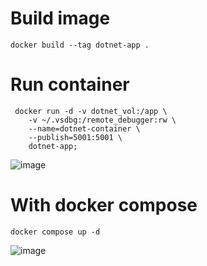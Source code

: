 # Build image
```
docker build --tag dotnet-app .
```
# Run container
```
 docker run -d -v dotnet_vol:/app \
    -v ~/.vsdbg:/remote_debugger:rw \
    --name=dotnet-container \
    --publish=5001:5001 \
    dotnet-app;
```
![image](https://github.com/user-attachments/assets/d63f8303-b895-4821-9512-f4f0904480a6)
# With docker compose
```
docker compose up -d
```
![image](https://github.com/user-attachments/assets/3e139973-e5f0-44b1-ac9b-87bd7bbd14b5)
